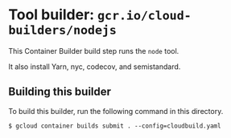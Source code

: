 # Tool builder: `gcr.io/cloud-builders/nodejs`

This Container Builder build step runs the `node` tool.

It also install Yarn, nyc, codecov, and semistandard.

## Building this builder

To build this builder, run the following command in this directory.

    $ gcloud container builds submit . --config=cloudbuild.yaml
